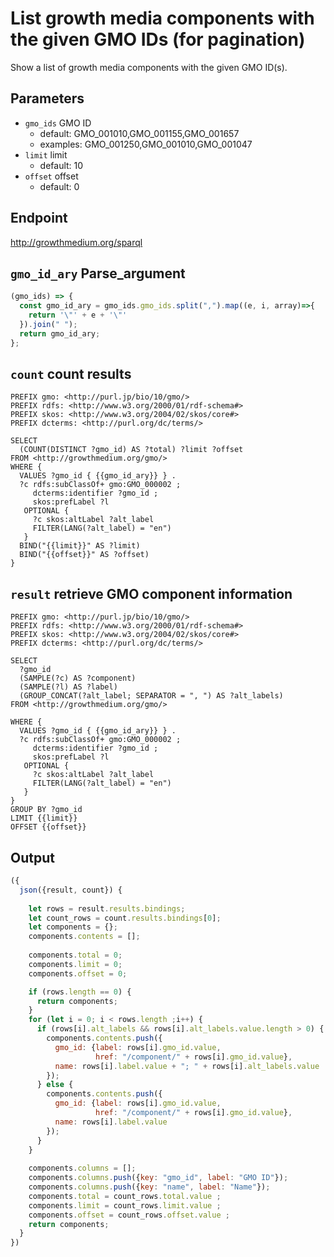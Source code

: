 # List growth media components with the given GMO IDs (for pagination)

Show a list of growth media components with the given GMO ID(s).

## Parameters

* `gmo_ids` GMO ID
  * default: GMO_001010,GMO_001155,GMO_001657
  * examples: GMO_001250,GMO_001010,GMO_001047
* `limit` limit
  * default: 10
* `offset` offset
  * default: 0

## Endpoint

http://growthmedium.org/sparql

## `gmo_id_ary` Parse_argument
```javascript
(gmo_ids) => {
  const gmo_id_ary = gmo_ids.gmo_ids.split(",").map((e, i, array)=>{
    return '\"' + e + '\"'
  }).join(" ");
  return gmo_id_ary;
};

```

## `count` count results

```sparql
PREFIX gmo: <http://purl.jp/bio/10/gmo/>
PREFIX rdfs: <http://www.w3.org/2000/01/rdf-schema#>
PREFIX skos: <http://www.w3.org/2004/02/skos/core#>
PREFIX dcterms: <http://purl.org/dc/terms/>

SELECT
  (COUNT(DISTINCT ?gmo_id) AS ?total) ?limit ?offset
FROM <http://growthmedium.org/gmo/>
WHERE {
  VALUES ?gmo_id { {{gmo_id_ary}} } .
  ?c rdfs:subClassOf+ gmo:GMO_000002 ;
     dcterms:identifier ?gmo_id ;
     skos:prefLabel ?l
   OPTIONAL {
     ?c skos:altLabel ?alt_label
     FILTER(LANG(?alt_label) = "en")
   }
  BIND("{{limit}}" AS ?limit)
  BIND("{{offset}}" AS ?offset)
} 
```

## `result` retrieve GMO component information

```sparql
PREFIX gmo: <http://purl.jp/bio/10/gmo/>
PREFIX rdfs: <http://www.w3.org/2000/01/rdf-schema#>
PREFIX skos: <http://www.w3.org/2004/02/skos/core#>
PREFIX dcterms: <http://purl.org/dc/terms/>

SELECT
  ?gmo_id
  (SAMPLE(?c) AS ?component)
  (SAMPLE(?l) AS ?label)
  (GROUP_CONCAT(?alt_label; SEPARATOR = ", ") AS ?alt_labels)
FROM <http://growthmedium.org/gmo/>

WHERE {
  VALUES ?gmo_id { {{gmo_id_ary}} } .
  ?c rdfs:subClassOf+ gmo:GMO_000002 ;
     dcterms:identifier ?gmo_id ;
     skos:prefLabel ?l
   OPTIONAL {
     ?c skos:altLabel ?alt_label
     FILTER(LANG(?alt_label) = "en")
   }
}
GROUP BY ?gmo_id
LIMIT {{limit}}
OFFSET {{offset}}
```

## Output

```javascript
({
  json({result, count}) {
    
    let rows = result.results.bindings;
    let count_rows = count.results.bindings[0];
    let components = {};
    components.contents = [];
    
    components.total = 0;
    components.limit = 0;
    components.offset = 0;

    if (rows.length == 0) {
      return components;
    }
    for (let i = 0; i < rows.length ;i++) {
      if (rows[i].alt_labels && rows[i].alt_labels.value.length > 0) {
        components.contents.push({
          gmo_id: {label: rows[i].gmo_id.value,
                   href: "/component/" + rows[i].gmo_id.value},
          name: rows[i].label.value + "; " + rows[i].alt_labels.value
        });
      } else {
        components.contents.push({
          gmo_id: {label: rows[i].gmo_id.value,
                   href: "/component/" + rows[i].gmo_id.value},
          name: rows[i].label.value
        });
      }
    }
    
    components.columns = [];
    components.columns.push({key: "gmo_id", label: "GMO ID"});
    components.columns.push({key: "name", label: "Name"});
    components.total = count_rows.total.value ;
    components.limit = count_rows.limit.value ;
    components.offset = count_rows.offset.value ;
    return components;    
  }
})
```
